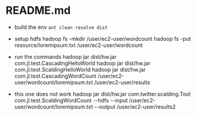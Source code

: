 # README.md

- build the env
`ant clean resolve dist`

- setup hdfs
hadoop fs -mkdir /user/ec2-user/wordcount
hadoop fs -put resource/loremipsum.txt /user/ec2-user/wordcount

- run the commands
hadoop jar dist/hw.jar com.jl.test.CascadingHelloWorld
hadoop jar dist/hw.jar com.jl.test.ScaldingHelloWorld
hadoop jar dist/hw.jar com.jl.test.CascadingWordCount /user/ec2-user/wordcount/loremipsum.txt /user/ec2-user/results

- this one does not work
hadoop jar dist/hw.jar com.twitter.scalding.Tool com.jl.test.ScaldingWordCount --hdfs --input /user/ec2-user/wordcount/loremipsum.txt --output /user/ec2-user/results2
